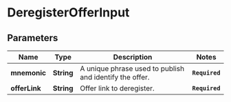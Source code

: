 # DeregisterOfferInput
## Parameters

| Name | Type | Description | Notes |
|------------ | ------------- | ------------- | -------------|
| **mnemonic** | **String** | A unique phrase used to publish and identify the offer. | **`Required`**   |
| **offerLink** | **String** | Offer link to deregister. | **`Required`**   |

